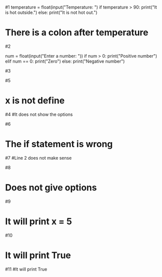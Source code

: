#1
   temperature = float(input("Temperature: ")
if temperature > 90:
    print("It is hot outside.")
else:
    print("It is not hot out.")
# There is a colon after temperature

#2

num = float(input("Enter a number: "))
if num > 0:
   print("Positive number")
elif num == 0:
   print("Zero")
else:
   print("Negative number")

#3

#5
# x is not define

#4
#It does not show the options 

#6
# The if statement is wrong 

#7
#Line 2 does not make sense 

#8
# Does not give options

#9
# It will print x = 5

#10
# It will print True

#11
#It will print True
